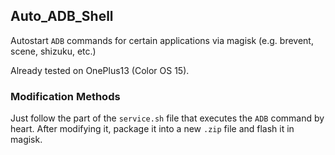 ## Auto_ADB_Shell

Autostart `ADB` commands for certain applications via magisk (e.g. brevent, scene, shizuku, etc.)

Already tested on OnePlus13 (Color OS 15).

### Modification Methods

Just follow the part of the `service.sh` file that executes the `ADB` command by heart. After modifying it, package it into a new `.zip` file and flash it in magisk.